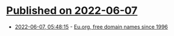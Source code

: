 # [Published on 2022-06-07](index.md)

* [2022-06-07, 05:48:15](https://news.ycombinator.com/item?id=31650320) - [Eu.org, free domain names since 1996](https://nic.eu.org/)
